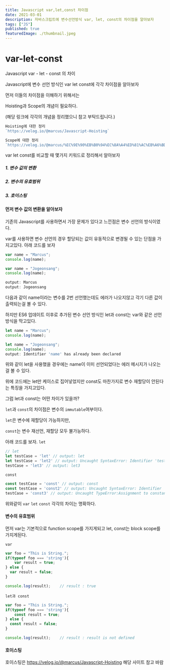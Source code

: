 ```yaml
---
title: Javascript var,let,const 차이점
date: 2021-03-01
description: 자바스크립트에 변수선언방식 var, let, const의 차이점을 알아보자
tags: ["JS"]
published: true
featuredImage: ./thumbnail.jpeg
---
```


# var-let-const
Javascript var - let - const 의 차이

Javascript에 변수 선언 방식인 var let const에 각각 차이점을 알아보자

먼저 이들의 차이점을 이해하기 위해서는

Hoisting과 Scope의 개념이 필요하다.

(해당 링크에 각각의 개념을 정리했으니 참고 부탁드립니다.)

```javascript
Hoisting에 대한 정리
`https://velog.io/@marcus/Javascript-Hoisting`
```
```javascript
Scope에 대한 정리
`https://velog.io/@marcus/%EC%9E%90%EB%B0%94%EC%8A%A4%ED%81%AC%EB%A6%BD%ED%8A%B8-%EC%8A%A4%EC%BD%94%ED%94%84`
```
var let const를 비교할 때 몇가지 키워드로 정리해서 알아보자

##### 1. 변수 값의 변환
##### 2. 변수의 유효범위
##### 3. 호이스팅

#### 먼저 변수 값의 변환을 알아보자

기존의 Javascript를 사용하면서 가장 문제가 있다고 느낀점은
변수 선언의 방식이였다.

var를 사용하면 변수 선언의 경우 할당되는 값이 유동적으로 변경될 수 있는 단점을 가지고있다.
아래 코드를 보자

```javascript
var name = "Marcus";
console.log(name);

var name = "Jogeonsang";
console.log(name);

output: Marcus
output: Jogeonsang
```
다음과 같이 name이라는 변수를 2번 선언했는데도 에러가 나오지않고 각기 다른 값이 출력되는걸 볼 수 있다.

하지만 ES6 업데이트 이후로 추가된 변수 선언 방식인 let과 const는 var와 같은 선언 방식을 막고있다.

```javascript
let name = "Marcus";
console.log(name); 

let name = "Jogeonsang";
console.log(name);
output: Identifier 'name' has already been declared
```
위와 같이 let을 사용했을 경우에는 name이 이미 선언되었다는 에러 메시지가 나오는걸 볼 수 있다.

위에 코드에는 let만 케이스로 집어넣었지만 const도 마찬가지로 변수 재할당이 안된다는 특징을 가지고있다.

그럼 let과 const는 어떤 차이가 있을까?

`let`과 `const`의 차이점은 변수의 `immutable`여부이다.

`let`은 변수에 재할당이 가능하지만,

`const`는 변수 재선언, 재할당 모두 불가능하다.

아래 코드를 보자.
`let`
```javascript
// let
let testCase = 'let' // output: let
let testCase = 'let2' // output: Uncaught SyntaxError: Identifier 'testCase' has already been declared
testCase = 'let3' // output: let3
```

`const`
```javascript
const testCase = 'const' // output: const
const testCase = 'const2' // output: Uncaught SyntaxError: Identifier 'testCase' has already been declared
testCase = 'const3' // output: Uncaught TypeError:Assignment to constant variable.
```

위와같이 `var` `let` `const` 각각의 차이는 명확하다.

#### 변수의 유효범위
먼저 var는 기본적으로 function scope를 가지게되고
let, const는 block scope를 가지게된다.

`var`
```javascript
var foo = "This is String.";
if(typeof foo === 'string'){
	var result = true;
} else {
  var result = false;
}

console.log(result);    // result : true
```
`let과 const`
```javascript
var foo = "This is String.";
if(typeof foo === 'string'){
	const result = true;
} else {
  const result = false;
}

console.log(result);    // result : result is not defined
```

#### 호이스팅
호이스팅은 https://velog.io/@marcus/Javascript-Hoisting 해당 사이트 참고 바람